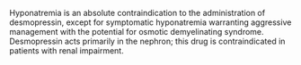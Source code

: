 Hyponatremia is an absolute contraindication to the administration of desmopressin, except for symptomatic hyponatremia warranting aggressive management with the potential for osmotic demyelinating syndrome. Desmopressin acts primarily in the nephron; this drug is contraindicated in patients with renal impairment.